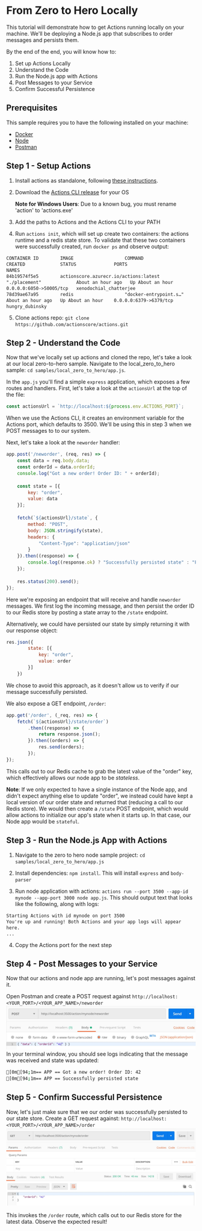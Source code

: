 # From Zero to Hero Locally

This tutorial will demonstrate how to get Actions running locally on your machine. We'll be deploying a Node.js app that subscribes to order messages and persists them.

By the end of the end, you will know how to:

1. Set up Actions Locally
2. Understand the Code
3. Run the Node.js app with Actions
4. Post Messages to your Service
5. Confirm Successful Persistence

## Prerequisites
This sample requires you to have the following installed on your machine:
- [Docker](https://docs.docker.com/)
- [Node](https://nodejs.org/en/)
- [Postman](https://www.getpostman.com/)

## Step 1 - Setup Actions 

1. Install actions as standalone, following [these instructions](https://github.com/actionscore/actions#install-as-standalone).
2. Download the [Actions CLI release](https://github.com/actionscore/cli/releases) for your OS

    **Note for Windows Users**: Due to a known bug, you must rename 'action' to 'actions.exe'

3. Add the paths to Actions and the Actions CLI to your PATH
4. Run `actions init`, which will set up create two containers: the actions runtime and a redis state store. To validate that these two containers were successfully created, run `docker ps` and observe output: 
```
CONTAINER ID        IMAGE                   COMMAND                  CREATED             STATUS              PORTS                     NAMES
84b19574f5e5        actionscore.azurecr.io/actions:latest   "./placement"             About an hour ago   Up About an hour    0.0.0.0:6050->50005/tcp   xenodochial_chatterjee
78d39ae67a95        redis                   "docker-entrypoint.s…"   About an hour ago   Up About an hour    0.0.0.0:6379->6379/tcp    hungry_dubinsky
```
5. Clone actions repo: `git clone https://github.com/actionscore/actions.git`

## Step 2 - Understand the Code

Now that we've locally set up actions and cloned the repo, let's take a look at our local zero-to-hero sample. Navigate to the local_zero_to_hero sample: `cd samples/local_zero_to_hero/app.js`.

In the `app.js` you'll find a simple `express` application, which exposes a few routes and handlers. First, let's take a look at the `actionsUrl` at the top of the file: 

```js
const actionsUrl = `http://localhost:${process.env.ACTIONS_PORT}`;
```

When we use the Actions CLI, it creates an environment variable for the Actions port, which defaults to 3500. We'll be using this in step 3 when we POST messages to to our system.

Next, let's take a look at the ```neworder``` handler:

```js
app.post('/neworder', (req, res) => {
    const data = req.body.data;
    const orderId = data.orderId;
    console.log("Got a new order! Order ID: " + orderId);

    const state = [{
        key: "order",
        value: data
    }];

    fetch(`${actionsUrl}/state`, {
        method: "POST",
        body: JSON.stringify(state),
        headers: {
            "Content-Type": "application/json"
        }
    }).then((response) => {
        console.log((response.ok) ? "Successfully persisted state" : "Failed to persist state");
    });

    res.status(200).send();
});
```

Here we're exposing an endpoint that will receive and handle `neworder` messages. We first log the incoming message, and then persist the order ID to our Redis store by posting a state array to the `/state` endpoint.

Alternatively, we could have persisted our state by simply returning it with our response object:

```js
res.json({
        state: [{
            key: "order",
            value: order
        }]
    })
```

We chose to avoid this approach, as it doesn't allow us to verify if our message successfully persisted.

We also expose a GET endpoint, `/order`:

```js
app.get('/order', (_req, res) => {
    fetch(`${actionsUrl}/state/order`)
        .then((response) => {
            return response.json();
        }).then((orders) => {
            res.send(orders);
        });
});
```

This calls out to our Redis cache to grab the latest value of the "order" key, which effectively allows our node app to be _stateless_. 

**Note**: If we only expected to have a single instance of the Node app, and didn't expect anything else to update "order", we instead could have kept a local version of our order state and returned that (reducing a call to our Redis store). We would then create a `/state` POST endpoint, which would allow actions to initialize our app's state when it starts up. In that case, our Node app would be `stateful`.

## Step 3 - Run the Node.js App with Actions

1. Navigate to the zero to hero node sample project: `cd samples/local_zero_to_hero/app.js`

2. Install dependencies: `npm install`. This will install `express` and `body-parser`

3. Run node application with actions: `actions run --port 3500 --app-id mynode --app-port 3000 node app.js`. This should output text that looks like the following, along with logs:

```
Starting Actions with id mynode on port 3500
You're up and running! Both Actions and your app logs will appear here. 
...
```

4. Copy the Actions port for the next step

## Step 4 - Post Messages to your Service

Now that our actions and node app are running, let's post messages against it. 

 Open Postman and create a POST request against `http://localhost:<YOUR_PORT>/<YOUR_APP_NAME>/neworder`
![Postman Screenshot](./img/postman1.jpg)
In your terminal window, you should see logs indicating that the message was received and state was updated:
```bash
[0m[94;1m== APP == Got a new order! Order ID: 42
[0m[94;1m== APP == Successfully persisted state
```

## Step 5 - Confirm Successful Persistence

Now, let's just make sure that we our order was successfully persisted to our state store. Create a GET request against: `http://localhost:<YOUR_PORT>/<YOUR_APP_NAME>/order`
![Postman Screenshot 2](./img/postman2.jpg)

This invokes the `/order` route, which calls out to our Redis store for the latest data. Observe the expected result!
